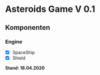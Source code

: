 # Asteroids Game V 0.1
## Komponenten
### Engine
- [x] SpaceShip
- [x] Shield

**Stand: 18.04.2020**
